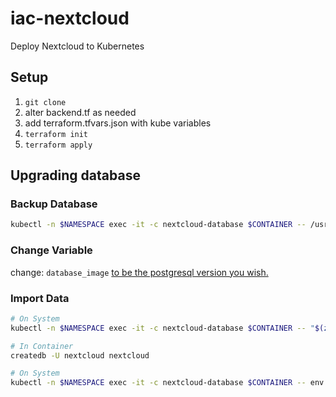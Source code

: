 # iac-nextcloud

Deploy Nextcloud to Kubernetes

## Setup

1. `git clone`
2. alter backend.tf as needed
3. add terraform.tfvars.json with kube variables
4. `terraform init`
5. `terraform apply`

## Upgrading database

### Backup Database

```sh
kubectl -n $NAMESPACE exec -it -c nextcloud-database $CONTAINER -- /usr/bin/pg_dumpall -U nextcloud > dumpfile
```

### Change Variable

change: `database_image` [to be the postgresql version you wish.](https://hub.docker.com/_/postgres)

### Import Data

```sh
# On System
kubectl -n $NAMESPACE exec -it -c nextcloud-database $CONTAINER -- "$(zsh | bash | sh)"

# In Container
createdb -U nextcloud nextcloud

# On System
kubectl -n $NAMESPACE exec -it -c nextcloud-database $CONTAINER -- env PGPASSWORD="$PG_PASSWORD" psql -U nextcloud < dumpfile
```
